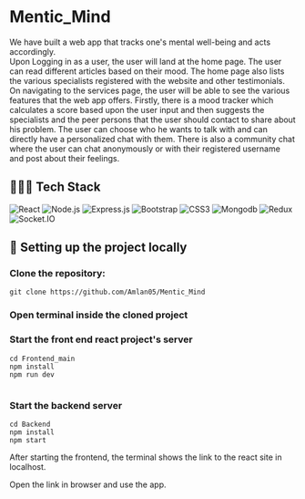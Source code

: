 # Mentic_Mind

We have built a web app that tracks one's mental well-being and acts accordingly. <br> Upon Logging in as a user, the user will land at the home page. The user can read different articles based on their mood. The home page also lists the various specialists registered with the website and other testimonials. On navigating to the services page, the user will be able to see the various features that the web app offers. Firstly, there is a mood tracker which calculates a score based upon the user input and then suggests the specialists and the peer persons that the user should contact to share about his problem. The user can choose who he wants to talk with and can directly have a personalized chat with them. There is also a community chat where the user can chat anonymously or with their registered username and post about their feelings.   


## 👩🏼‍💻 Tech Stack
![React](https://img.shields.io/badge/React-20232A?style=for-the-badge&logo=react&logoColor=61DAFB)
![Node.js](https://img.shields.io/badge/Node.js-20232A?style=for-the-badge&logo=node.js&logoColor=61DA0B)
![Express.js](https://img.shields.io/badge/Express.js-brown?style=for-the-badge&logo=express&logoColor=white)
![Bootstrap](https://img.shields.io/badge/Bootstrap-563D7C?style=for-the-badge&logo=bootstrap&logoColor=white)
![CSS3](https://img.shields.io/badge/CSS-orange?style=for-the-badge&logo=css3&logoColor=white)
![Mongodb](https://img.shields.io/badge/MongoDB-4EA94B?style=for-the-badge&logo=mongodb&logoColor=white)
![Redux](https://img.shields.io/badge/Redux-593D88?style=for-the-badge&logo=redux&logoColor=white)
![Socket.IO](https://img.shields.io/badge/Socket.io-010101?&style=for-the-badge&logo=Socket.io&logoColor=white)
## 🔧 Setting up the project locally

### Clone the repository:

```
git clone https://github.com/Amlan05/Mentic_Mind
```

### Open terminal inside the cloned project

### Start the front end react project's server

```
cd Frontend_main
npm install
npm run dev


```
### Start the backend server


```
cd Backend
npm install
npm start
```


After starting the frontend, the terminal shows the link to the react site in localhost.

Open the link in browser and use the app.